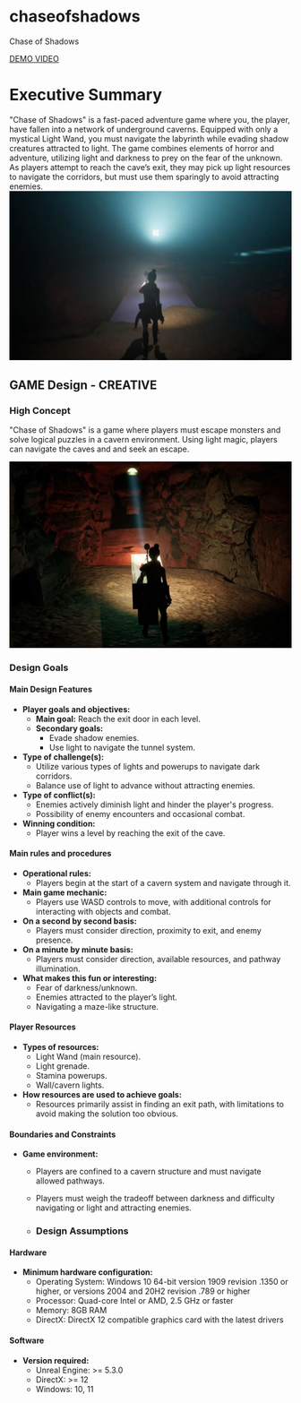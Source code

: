 # chaseofshadows
Chase of Shadows


[DEMO VIDEO](https://drive.google.com/file/d/1Y23Olu2M5ArhwkLnJf2ieeK0cO1RLJOS/view?usp=sharing)

# Executive Summary
"Chase of Shadows" is a fast-paced adventure game where you, the player, have fallen into a network of underground caverns. Equipped with only a mystical Light Wand, you must navigate the labyrinth while evading shadow creatures attracted to light. The game combines elements of horror and adventure, utilizing light and darkness to prey on the fear of the unknown. As players attempt to reach the cave’s exit, they may pick up light resources to navigate the corridors, but must use them sparingly to avoid attracting enemies.
![Gameplay](shadows.JPG)

## GAME Design - CREATIVE
### High Concept
"Chase of Shadows" is a game where players must escape monsters and solve logical puzzles in a cavern environment. Using light magic, players can navigate the caves and and seek an escape.

![Gameplay](shadows2.JPG)

### Design Goals
#### Main Design Features
- **Player goals and objectives:**
  - **Main goal:** Reach the exit door in each level.
  - **Secondary goals:**
    - Evade shadow enemies.
    - Use light to navigate the tunnel system.
- **Type of challenge(s):**
  - Utilize various types of lights and powerups to navigate dark corridors.
  - Balance use of light to advance without attracting enemies.
- **Type of conflict(s):**
  - Enemies actively diminish light and hinder the player's progress.
  - Possibility of enemy encounters and occasional combat.
- **Winning condition:**
  - Player wins a level by reaching the exit of the cave.

#### Main rules and procedures
- **Operational rules:**
  - Players begin at the start of a cavern system and navigate through it.
- **Main game mechanic:**
  - Players use WASD controls to move, with additional controls for interacting with objects and combat.
- **On a second by second basis:**
  - Players must consider direction, proximity to exit, and enemy presence.
- **On a minute by minute basis:**
  - Players must consider direction, available resources, and pathway illumination.
- **What makes this fun or interesting:**
  - Fear of darkness/unknown.
  - Enemies attracted to the player’s light.
  - Navigating a maze-like structure.

#### Player Resources
- **Types of resources:**
  - Light Wand (main resource).
  - Light grenade.
  - Stamina powerups.
  - Wall/cavern lights.
- **How resources are used to achieve goals:**
  - Resources primarily assist in finding an exit path, with limitations to avoid making the solution too obvious.

#### Boundaries and Constraints
- **Game environment:**
  - Players are confined to a cavern structure and must navigate allowed pathways.
  - Players must weigh the tradeoff between darkness and difficulty navigating or light and attracting enemies.
 
  - ### Design Assumptions

#### Hardware
- **Minimum hardware configuration:** 
  - Operating System: Windows 10 64-bit version 1909 revision .1350 or higher, or versions 2004 and 20H2 revision .789 or higher
  - Processor: Quad-core Intel or AMD, 2.5 GHz or faster
  - Memory: 8GB RAM
  - DirectX: DirectX 12 compatible graphics card with the latest drivers

#### Software
- **Version required:**
  - Unreal Engine: >= 5.3.0
  - DirectX: >= 12
  - Windows: 10, 11
